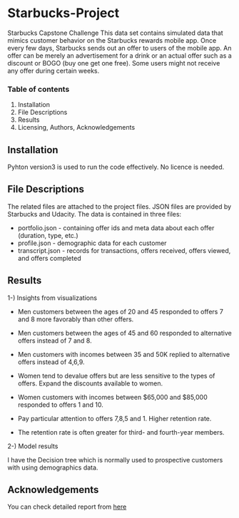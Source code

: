 # Starbucks-Project
Starbucks Capstone Challenge
This data set contains simulated data that mimics customer behavior on the Starbucks rewards mobile app. Once every few days, Starbucks sends out an offer to users of the mobile app. An offer can be merely an advertisement for a drink or an actual offer such as a discount or BOGO (buy one get one free). Some users might not receive any offer during certain weeks.

### Table of contents
1. Installation
2. File Descriptions
3. Results
4. Licensing, Authors, Acknowledgements

## Installation
Pyhton version3 is used to run the code effectively. No licence is needed.

## File Descriptions
The related files are attached to the project files. 
JSON files are provided by Starbucks and Udacity. The data is contained in three files:

- portfolio.json - containing offer ids and meta data about each offer (duration, type, etc.)
- profile.json - demographic data for each customer
- transcript.json - records for transactions, offers received, offers viewed, and offers completed

## Results
1-) Insights from visualizations

- Men customers between the ages of 20 and 45 responded to offers 7 and 8 more favorably than other offers.

- Men customers between the ages of 45 and 60 responded to alternative offers instead of 7 and 8.

- Men customers with incomes between 35 and 50K replied to alternative offers instead of 4,6,9.

- Women tend to devalue offers but are less sensitive to the types of offers. Expand the discounts available to women.

- Women customers with incomes between $65,000 and $85,000 responded to offers 1 and 10.

- Pay particular attention to offers 7,8,5 and 1. Higher retention rate.

- The retention rate is often greater for third- and fourth-year members.

2-) Model results

I have the Decision tree which is normally used to prospective customers with using demographics data.

## Acknowledgements

You can check detailed report from [here](https://medium.com/@mo.okaily01/understand-starbucks-offers-a48b19ae1765)

